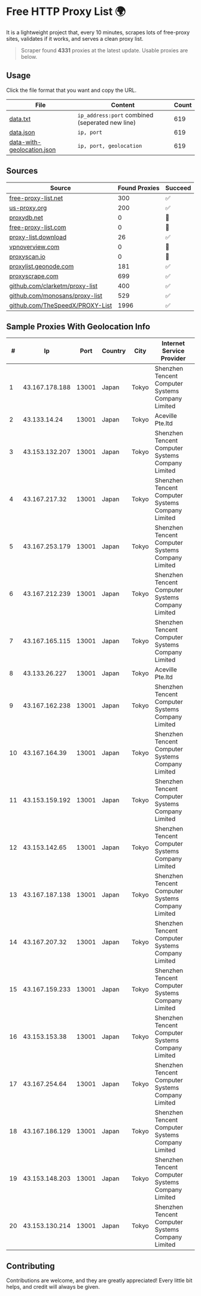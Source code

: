 
# Free HTTP Proxy List 🌍

It is a lightweight project that, every 10 minutes, scrapes lots of free-proxy sites, validates if it works, and serves a clean proxy list.


> Scraper found **4331** proxies at the latest update. Usable proxies are below.

## Usage

Click the file format that you want and copy the URL.


|File|Content|Count|
|----|-------|-----|
|[data.txt](https://raw.githubusercontent.com/themiralay/Proxy-List-World/master/data.txt)|`ip_address:port` combined (seperated new line)|619|
|[data.json](https://raw.githubusercontent.com/themiralay/Proxy-List-World/master/data.json)|`ip, port`|619|
|[data-with-geolocation.json](https://raw.githubusercontent.com/themiralay/Proxy-List-World/master/data-with-geolocation.json)|`ip, port, geolocation`|619|

## Sources

|Source|Found Proxies|Succeed|
|------|-------------|-------|
|[free-proxy-list.net](https://free-proxy-list.net)|300|✅|
|[us-proxy.org](https://www.us-proxy.org)|200|✅|
|[proxydb.net](http://proxydb.net)|0|🚫|
|[free-proxy-list.com](https://free-proxy-list.com/?page=&port=&type%5B%5D=http&type%5B%5D=https&up_time=0&search=Search)|0|🚫|
|[proxy-list.download](https://www.proxy-list.download/HTTP)|26|✅|
|[vpnoverview.com](https://vpnoverview.com/privacy/anonymous-browsing/free-proxy-servers)|0|🚫|
|[proxyscan.io](https://www.proxyscan.io)|0|🚫|
|[proxylist.geonode.com](https://proxylist.geonode.com/api/proxy-list?limit=300&page=1&sort_by=lastChecked&sort_type=desc&protocols=http,https)|181|✅|
|[proxyscrape.com](https://api.proxyscrape.com/v2/?request=displayproxies&protocol=http&timeout=10000&country=all&ssl=all&anonymity=all)|699|✅|
|[github.com/clarketm/proxy-list](https://raw.githubusercontent.com/clarketm/proxy-list/master/proxy-list-raw.txt)|400|✅|
|[github.com/monosans/proxy-list](https://raw.githubusercontent.com/monosans/proxy-list/main/proxies/http.txt)|529|✅|
|[github.com/TheSpeedX/PROXY-List](https://raw.githubusercontent.com/TheSpeedX/PROXY-List/master/http.txt)|1996|✅|


## Sample Proxies With Geolocation Info

|#|Ip|Port|Country|City|Internet Service Provider|
|-|--|----|-------|----|-------------------------|
|1|43.167.178.188|13001|Japan|Tokyo|Shenzhen Tencent Computer Systems Company Limited|
|2|43.133.14.24|13001|Japan|Tokyo|Aceville Pte.ltd|
|3|43.153.132.207|13001|Japan|Tokyo|Shenzhen Tencent Computer Systems Company Limited|
|4|43.167.217.32|13001|Japan|Tokyo|Shenzhen Tencent Computer Systems Company Limited|
|5|43.167.253.179|13001|Japan|Tokyo|Shenzhen Tencent Computer Systems Company Limited|
|6|43.167.212.239|13001|Japan|Tokyo|Shenzhen Tencent Computer Systems Company Limited|
|7|43.167.165.115|13001|Japan|Tokyo|Shenzhen Tencent Computer Systems Company Limited|
|8|43.133.26.227|13001|Japan|Tokyo|Aceville Pte.ltd|
|9|43.167.162.238|13001|Japan|Tokyo|Shenzhen Tencent Computer Systems Company Limited|
|10|43.167.164.39|13001|Japan|Tokyo|Shenzhen Tencent Computer Systems Company Limited|
|11|43.153.159.192|13001|Japan|Tokyo|Shenzhen Tencent Computer Systems Company Limited|
|12|43.153.142.65|13001|Japan|Tokyo|Shenzhen Tencent Computer Systems Company Limited|
|13|43.167.187.138|13001|Japan|Tokyo|Shenzhen Tencent Computer Systems Company Limited|
|14|43.167.207.32|13001|Japan|Tokyo|Shenzhen Tencent Computer Systems Company Limited|
|15|43.167.159.233|13001|Japan|Tokyo|Shenzhen Tencent Computer Systems Company Limited|
|16|43.153.153.38|13001|Japan|Tokyo|Shenzhen Tencent Computer Systems Company Limited|
|17|43.167.254.64|13001|Japan|Tokyo|Shenzhen Tencent Computer Systems Company Limited|
|18|43.167.186.129|13001|Japan|Tokyo|Shenzhen Tencent Computer Systems Company Limited|
|19|43.153.148.203|13001|Japan|Tokyo|Shenzhen Tencent Computer Systems Company Limited|
|20|43.153.130.214|13001|Japan|Tokyo|Shenzhen Tencent Computer Systems Company Limited|



## Contributing

Contributions are welcome, and they are greatly appreciated! Every
little bit helps, and credit will always be given.


